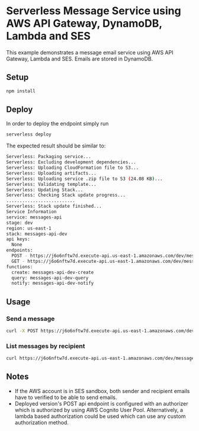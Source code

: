 <!--
title: AWS Serverless message service example in NodeJS
description: This example demonstrates a message email service storing the sent emails in AWS DynamoDB. 
layout: Doc
-->
# Serverless Message Service using AWS API Gateway, DynamoDB, Lambda and SES

This example demonstrates a message email service using AWS API Gateway, Lambda and SES. Emails are stored in DynamoDB.

## Setup

```bash
npm install
```

## Deploy

In order to deploy the endpoint simply run

```bash
serverless deploy
```

The expected result should be similar to:

```bash
Serverless: Packaging service...
Serverless: Excluding development dependencies...
Serverless: Uploading CloudFormation file to S3...
Serverless: Uploading artifacts...
Serverless: Uploading service .zip file to S3 (24.08 KB)...
Serverless: Validating template...
Serverless: Updating Stack...
Serverless: Checking Stack update progress...
..........................
Serverless: Stack update finished...
Service Information
service: messages-api
stage: dev
region: us-east-1
stack: messages-api-dev
api keys:
  None
endpoints:
  POST - https://j6o6nftw7d.execute-api.us-east-1.amazonaws.com/dev/messages
  GET - https://j6o6nftw7d.execute-api.us-east-1.amazonaws.com/dev/messages/{recipient}
functions:
  create: messages-api-dev-create
  query: messages-api-dev-query
  notify: messages-api-dev-notify
```

## Usage

### Send a message

```bash
curl -X POST https://j6o6nftw7d.execute-api.us-east-1.amazonaws.com/dev/messages --data '{ "text": "Test text", "sender": "alicos@gmail.com", "subject":"something", "recipient": "alicos@gmail.com" }'
```

### List messages by recipient

```bash
curl https://j6o6nftw7d.execute-api.us-east-1.amazonaws.com/dev/messages/alicos@gmail.com
```
## Notes

- If the AWS account is in SES sandbox, both sender and recipient emails have to verified to be able to send emails.
- Deployed version's POST api endpoint is configured with an authorizer which is authorized by using AWS Cognito User Pool. Alternatively, a lambda based authorization could be used which can use any custom authorization method.